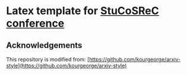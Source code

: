 # Latex template for [StuCoSReC conference](https://stucosrec.feri.um.si/2021)



## Acknowledgements
This repository is modified from: [https://github.com/kourgeorge/arxiv-style](https://github.com/kourgeorge/arxiv-style)
